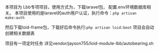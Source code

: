 本项目为 Lbb专项项目，使用方式为，下载laravel包，
配置.env环境数据库相关。
本项目使用的是laravel的auth用户认证，执行命令：`php artisan make:auth`

然后下载loid-frame包，下载好后命令执行:`php artisan loid:boot`
项目会自动创建相关数据表

项目有一项定时任务
详见vendor/jayson755/loid-module-lbb/autobearing.sh